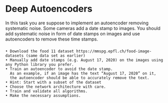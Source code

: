 # Deep Autoencoders
In this task you are suppose to implement an autoencoder removing systematic noise. Some cameras add a date stamp to images. You should add systematic noise in form of date stamps on images and use autoencoders to remove these time stamps. 

###

	• Download the food 11 dataset https://mmspg.epfl.ch/food-image-datasets (same data set as earlier) 
	• Manually add date stamps (e.g. August 17, 2020) on the images using any Python library you prefer. 
	• Train an autoencoder to avoid the date stamp.
	  As an example, if an image has the text “August 17, 2020” on it,
	  the autoencoder should be able to accurately remove the text. 
	• Hint: Start with a subset of the dataset 
	• Choose the network architecture with care. 
	• Train and validate all algorithms. 
	• Make the necessary assumptions.
